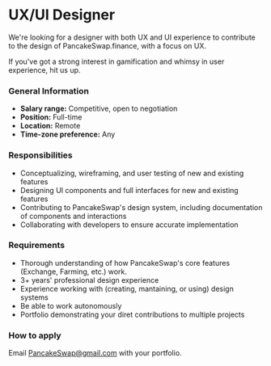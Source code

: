 # UX/UI Designer

We're looking for a designer with both UX and UI experience to contribute to the design of PancakeSwap.finance, with a focus on UX.

If you've got a strong interest in gamification and whimsy in user experience, hit us up.

### **General Information**

* **Salary range:** Competitive, open to negotiation
* **Position:** Full-time
* **Location:** Remote
* **Time-zone preference:** Any

### Responsibilities

* Conceptualizing, wireframing, and user testing of new and existing features 
* Designing UI components and full interfaces for new and existing features
* Contributing to PancakeSwap's design system, including documentation of components and interactions
* Collaborating with developers to ensure accurate implementation

### Requirements

* Thorough understanding of how PancakeSwap's core features \(Exchange, Farming, etc.\) work.
* 3+ years' professional design experience
* Experience working with \(creating, mantaining, or using\) design systems
* Be able to work autonomously
* Portfolio demonstrating your diret contributions to multiple projects

### How to apply

Email PancakeSwap@gmail.com with your portfolio.

